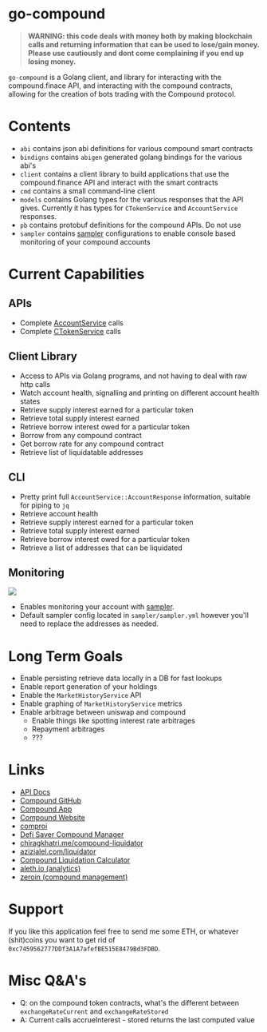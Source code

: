 # go-compound

> **WARNING: this code deals with money both by making blockchain calls and returning information that can be used to lose/gain money. Please use cautiously and dont come complaining if you end up losing money.**

`go-compound` is a Golang client, and library for interacting with the compound.finace API, and interacting with the compound contracts, allowing for the creation of bots trading with the Compound protocol.

# Contents

* `abi` contains json abi definitions for various compound smart contracts
* `bindigns` contains `abigen` generated golang bindings for the various abi's
* `client` contains a client library to build applications that use the compound.finance API and interact with the smart contracts
* `cmd` contains a small command-line client
* `models` contains Golang types for the various responses that the API gives. Currently it has types for `CTokenService` and `AccountService` responses.
* `pb` contains protobuf definitions for the compound APIs. Do not use
* `sampler` contains [sampler](https://github.com/sqshq/sampler) configurations to enable console based monitoring of your compound accounts

# Current Capabilities

## APIs

* Complete [AccountService](https://compound.finance/developers/api#AccountService) calls
* Complete [CTokenService](https://compound.finance/developers/api#CTokenService) calls

## Client Library

* Access to APIs via Golang programs, and not having to deal with raw http calls
* Watch account health, signalling and printing on different account health states
* Retrieve supply interest earned for a particular token
* Retrieve total supply interest earned
* Retrieve borrow interest owed for a particular token
* Borrow from any compound contract
* Get borrow rate for any compound contract
* Retrieve list of liquidatable addresses

## CLI

* Pretty print full  `AccountService::AccountResponse` information, suitable for piping to `jq`
* Retrieve account health
* Retrieve supply interest earned for a particular token
* Retrieve total supply interest earned
* Retrieve borrow interest owed for a particular token
* Retrieve a list of addresses that can be liquidated

## Monitoring

![](https://gateway.temporal.cloud/ipfs/QmZeLP8oN93H9DgCTp8G3C7cpPfw2xZ1rDeSFsLwa1ftTe)

* Enables monitoring your account with [sampler](https://github.com/sqshq/sampler).
* Default sampler config located in `sampler/sampler.yml` however you'll need to replace the addresses as needed.

# Long Term Goals

* Enable persisting retrieve data locally in a DB for fast lookups
* Enable report generation of your holdings
* Enable the `MarketHistoryService` API
* Enable graphing of `MarketHistoryService` metrics
* Enable arbitrage between uniswap and compound
  * Enable things like spotting interest rate arbitrages
  * Repayment arbitrages
  * ???

# Links

* [API Docs](https://compound.finance/developers/api)
* [Compound GitHub](https://github.com/compound-finance/)
* [Compound App](https://app.compound.finance/)
* [Compound Website](https://compound.finance/)
* [comproi](https://www.comproi.com/#)
* [Defi Saver Compound Manager](https://defisaver.com/compound/manage)
* [chiragkhatri.me/compound-liquidator](https://chiragkhatri.me/compound-liquidator/)
* [azizjalel.com/liquidator](https://azizjalel.com/comp/index2.php)
* [Compound Liquidation Calculator](https://azizjalel.github.io/compoundcalc/)
* [aleth.io (analytics)](https://aleth.io/)
* [zeroin (compound management)](https://beta.zerion.io)

# Support

If you like this application feel free to send me some ETH, or whatever (shit)coins you want to get rid of `0xc7459562777DDf3A1A7afefBE515E8479Bd3FDBD`.

# Misc Q&A's

* Q: on the compound token contracts, what's the different between `exchangeRateCurrent` and `exchangeRateStored`
* A: Current calls accrueInterest - stored returns the last computed value
